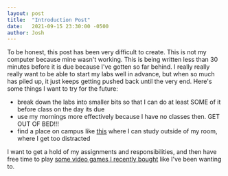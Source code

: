 ```yaml
---
layout: post
title:  "Introduction Post"
date:   2021-09-15 23:30:00 -0500
author: Josh
---
```

To be honest, this post has been very difficult to create. This is not my computer because mine wasn't working. This is being written less than 30 minutes before it is due because I've gotten so far behind. I really really really want to be able to start my labs well in advance, but when so much has piled up, it just keeps getting pushed back until the very end.
Here's some things I want to try for the future:
- break down the labs into smaller bits so that I can do at least SOME of it before class on the day its due
- use my mornings more effectively because I have no classes then. GET OUT OF BED!!!
- find a place on campus like [this](https://tse1.mm.bing.net/th?id=OIP.yRApro_6ctO-mJJ7-d6YUAHaFd&pid=Api&P=0&w=225&h=167) where I can study outside of my room, where I get too distracted

I want to get a hold of my assignments and responsibilities, and then have free time to play [some video games I recently bought](https://store.steampowered.com/app/292030/The_Witcher_3_Wild_Hunt/) like I've been wanting to.
